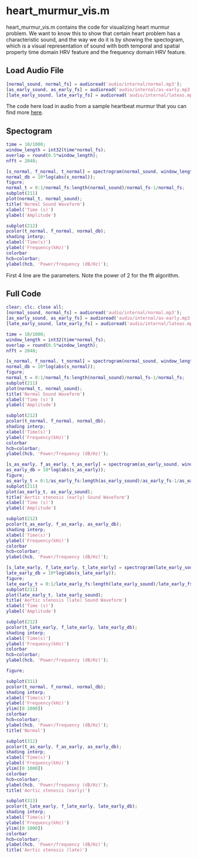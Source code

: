 # heart_murmur_vis.m
heart_murmur_vis.m contains the code for visualizing heart murmur problem.
We want to know this to show that certain heart problem has a characteristic sound, and
the way we do it is by showing the spectogram, which is a visual representation of 
sound with both temporal and spatial property
time domain HRV feature and the frequency domain HRV feature.

## Load Audio File
```matlab
[normal_sound, normal_fs] = audioread('audio/internal/normal.mp3');
[as_early_sound, as_early_fs] = audioread('audio/internal/as-early.mp3');
[late_early_sound, late_early_fs] = audioread('audio/internal/lateas.mp3');
```
The code here load in audio from a sample heartbeat murmur that you can find more [here](https://depts.washington.edu/physdx/heart/demo.html).

## Spectogram
```matlab
time = 10/1000;
window_length = int32(time*normal_fs);
overlap = round(0.5*window_length);
nfft = 2048;

[s_normal, f_normal, t_normal] = spectrogram(normal_sound, window_length, overlap, nfft, normal_fs);
normal_db = 10*log(abs(s_normal));
figure;
normal_t = 0:1/normal_fs:length(normal_sound)/normal_fs-1/normal_fs;
subplot(211)
plot(normal_t, normal_sound);
title('Normal Sound Waveform')
xlabel('Time (s)')
ylabel('Amplitude')

subplot(212)
pcolor(t_normal, f_normal, normal_db);
shading interp;
xlabel('Time(s)')
ylabel('Frequency(kHz)')
colorbar
hcb=colorbar;
ylabel(hcb, 'Power/frequency (dB/Hz)');
```
First 4 line are the parameters. Note the power of 2 for the fft algorithm.

## Full Code
```matlab
clear; clc; close all;
[normal_sound, normal_fs] = audioread('audio/internal/normal.mp3');
[as_early_sound, as_early_fs] = audioread('audio/internal/as-early.mp3');
[late_early_sound, late_early_fs] = audioread('audio/internal/lateas.mp3');

time = 10/1000;
window_length = int32(time*normal_fs);
overlap = round(0.5*window_length);
nfft = 2048;

[s_normal, f_normal, t_normal] = spectrogram(normal_sound, window_length, overlap, nfft, normal_fs);
normal_db = 10*log(abs(s_normal));
figure;
normal_t = 0:1/normal_fs:length(normal_sound)/normal_fs-1/normal_fs;
subplot(211)
plot(normal_t, normal_sound);
title('Normal Sound Waveform')
xlabel('Time (s)')
ylabel('Amplitude')

subplot(212)
pcolor(t_normal, f_normal, normal_db);
shading interp;
xlabel('Time(s)')
ylabel('Frequency(kHz)')
colorbar
hcb=colorbar;
ylabel(hcb, 'Power/frequency (dB/Hz)');

[s_as_early, f_as_early, t_as_early] = spectrogram(as_early_sound, window_length, overlap, nfft, as_early_fs);
as_early_db = 10*log(abs(s_as_early));
figure;
as_early_t = 0:1/as_early_fs:length(as_early_sound)/as_early_fs-1/as_early_fs;
subplot(211)
plot(as_early_t, as_early_sound);
title('Aortic stenosis (early) Sound Waveform')
xlabel('Time (s)')
ylabel('Amplitude')

subplot(212)
pcolor(t_as_early, f_as_early, as_early_db);
shading interp;
xlabel('Time(s)')
ylabel('Frequency(kHz)')
colorbar
hcb=colorbar;
ylabel(hcb, 'Power/frequency (dB/Hz)');

[s_late_early, f_late_early, t_late_early] = spectrogram(late_early_sound, window_length, overlap, nfft, late_early_fs);
late_early_db = 10*log(abs(s_late_early));
figure;
late_early_t = 0:1/late_early_fs:length(late_early_sound)/late_early_fs-1/late_early_fs;
subplot(211)
plot(late_early_t, late_early_sound);
title('Aortic stenosis (late) Sound Waveform')
xlabel('Time (s)')
ylabel('Amplitude')

subplot(212)
pcolor(t_late_early, f_late_early, late_early_db);
shading interp;
xlabel('Time(s)')
ylabel('Frequency(kHz)')
colorbar
hcb=colorbar;
ylabel(hcb, 'Power/frequency (dB/Hz)');

figure;

subplot(311)
pcolor(t_normal, f_normal, normal_db);
shading interp;
xlabel('Time(s)')
ylabel('Frequency(kHz)')
ylim([0 1000])
colorbar
hcb=colorbar;
ylabel(hcb, 'Power/frequency (dB/Hz)');
title('Normal')

subplot(312)
pcolor(t_as_early, f_as_early, as_early_db);
shading interp;
xlabel('Time(s)')
ylabel('Frequency(kHz)')
ylim([0 1000])
colorbar
hcb=colorbar;
ylabel(hcb, 'Power/frequency (dB/Hz)');
title('Aortic stenosis (early)')

subplot(313)
pcolor(t_late_early, f_late_early, late_early_db);
shading interp;
xlabel('Time(s)')
ylabel('Frequency(kHz)')
ylim([0 1000])
colorbar
hcb=colorbar;
ylabel(hcb, 'Power/frequency (dB/Hz)');
title('Aortic stenosis (late)')
```
